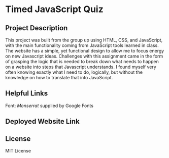 # Timed JavaScript Quiz

## Project Description

This project was built from the group up using HTML, CSS, and JavaScript, with the main functionality coming from JavaScript tools learned in class. The website has a simple, yet functional design to allow me to focus energy on new Javascript ideas. 
Challenges with this assignment came in the form of grasping the logic that is needed to break down what needs to happen on a website into steps that Javascript understands. I found myself very often knowing exactly what I need to do, logically, but without the knowledge on how to translate that into JavaScript. 

## Helpful Links



Font: <i>Monserrat</i> supplied by Google Fonts

## Deployed Website Link


## License

MIT License


